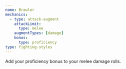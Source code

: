 ```yaml
---
name: Brawler
mechanics:
  - type: attack-augment
    attackLimit:
      type: melee
    augmentTypes: [damage]
    bonus:
      type: proficiency
type: fighting-styles
---
```

Add your proficiency bonus to your melee damage rolls.
